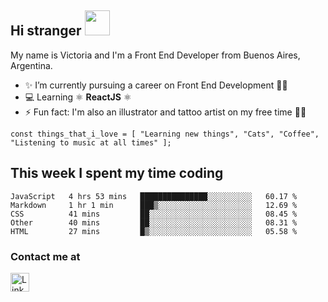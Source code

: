 ## Hi stranger  <img src="https://image.flaticon.com/icons/svg/620/620768.svg" width="40px">

My name is Victoria and I'm a Front End Developer from Buenos Aires, Argentina.
- ✨ I’m currently pursuing a career on Front End Development 👩‍💻
- 💻 Learning ⚛️ <b>ReactJS</b> ⚛️
- ⚡ Fun fact: I'm also an illustrator and tattoo artist on my free time 💉🐍

``const things_that_i_love = [
"Learning new things",
"Cats",
"Coffee",
"Listening to music at all times"
];``


## This week I spent my time coding

<!--START_SECTION:waka-->
```text
JavaScript   4 hrs 53 mins   ███████████████░░░░░░░░░░   60.17 % 
Markdown     1 hr 1 min      ███▒░░░░░░░░░░░░░░░░░░░░░   12.69 % 
CSS          41 mins         ██░░░░░░░░░░░░░░░░░░░░░░░   08.45 % 
Other        40 mins         ██░░░░░░░░░░░░░░░░░░░░░░░   08.31 % 
HTML         27 mins         █▒░░░░░░░░░░░░░░░░░░░░░░░   05.58 % 
```
<!--END_SECTION:waka-->

### Contact me at <br>
<a href="https://www.linkedin.com/in/victoria-suarez1997/"><img src="https://image.flaticon.com/icons/svg/174/174857.svg" width="30px" alt="Linkedin log"/></a>
